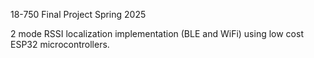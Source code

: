 18-750 Final Project Spring 2025

2 mode RSSI localization implementation (BLE and WiFi) using low cost ESP32 microcontrollers.
